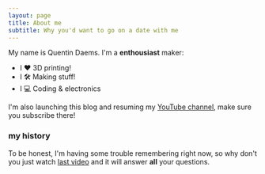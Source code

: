 ```yaml
---
layout: page
title: About me
subtitle: Why you'd want to go on a date with me
---
```


My name is Quentin Daems. I'm a **enthousiast** maker:

- I ❤️ 3D printing!
- I 🛠️ Making stuff!
- I 💻 Coding & electronics


I'm also launching this blog and resuming my [YouTube channel](https://www.youtube.com/nexty5870), make sure you subscribe there!

### my history

To be honest, I'm having some trouble remembering right now, so why don't you just watch [last video](https://www.youtube.com/watch?v=avAvKLBAA-U) and it will answer **all** your questions.
